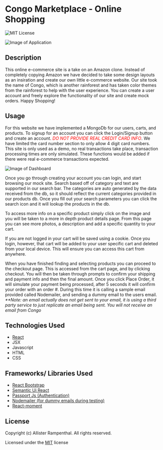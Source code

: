 # Congo Marketplace - Online Shopping

![MIT License](https://img.shields.io/badge/License-MIT-green)

![Image of Application](https://i.imgur.com/njOsy6I.png)

## Description

This online e-commerce site is a take on an Amazon clone. Instead of completely copying Amazon we have decided to take some design layouts as an insiration and create our own little e-commerce website. Our site took the name of Congo, which is another rainforest and has taken color themes from the rainforest to help with the user experience. You can create a user account and freely explore the functionality of our site and create mock orders. Happy Shopping!

## Usage

For this website we have implemented a MongoDb for our users, carts, and products. To signup for an account you can click the Login/Signup button and create an account. <span style="color:red; font-style: italic">DO NOT PROVIDE REAL CREDIT CARD INFO</span>. We have limited the card number section to only allow 4 digit card numbers. This site is only used as a demo, no real transactions take place, transaction processing times are only simulated. These functions would be added if there were real e-commerce transactions expected.

![Image of Dashboard](https://i.imgur.com/VsfxdNt.png)

Once you go through creating your account you can login, and start browsing our mock site. Search based off of category and text are supported in our search bar. The categories are auto generated by the data received from the db, so it should reflect the current categories provided in our products db. Once you fill out your search parameters you can click the search icon and it will lookup the products in the db.

To access more info on a specific product simply click on the image and you will be taken to a more in depth product details page. From this page you can see more photos, a description and add a specific quantity to your cart.

If you are not logged in your cart will be saved using a cookie. Once you login, however, that cart will be added to your user specific cart and deleted from your local device. This will ensure you can access this cart from anywhere.

When you have finished finding and selecting products you can proceed to the checkout page. This is accessed from the cart page, and by clicking checkout. You will then be taken through prompts to confirm your shipping and payment info and then the final amount. Once you click Place Order, it will simulate your payment being processed, after 5 seconds it will confirm your order with an order #. During this time it is calling a sample email provided called Nodemailer, and sending a dummy email to the users email. <span style="font-style: italic"> \*\*Note: an email actually does not get sent to your email, it is using a third party service to just replicate an email being sent. You will not receive an email from Congo</span>

## Technologies Used

- [React](https://reactjs.org)
- JSX
- Javascript
- HTML
- CSS

## Frameworks/ Libraries Used

- [React Bootstrap](https://react-bootstrap.github.io/)
- [Semantic Ui React](https://react.semantic-ui.com/)
- [Passport Js (Authentication)](http://www.passportjs.org/)
- [Nodemailer (for dummy emails during testing)](https://nodemailer.com/about/)
- [React-moment](https://www.npmjs.com/package/react-moment)

## License

Copyright (c) Allister Rampenthal. All rights reserved.

Licensed under the [MIT](https://choosealicense.com/licenses/mit/) license
